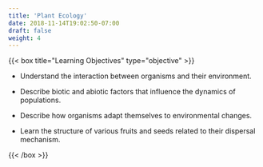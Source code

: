 ```yaml
---
title: 'Plant Ecology'
date: 2018-11-14T19:02:50-07:00
draft: false
weight: 4
---
```



{{< box title="Learning Objectives" type="objective" >}}




* Understand the interaction between
organisms and their
environment.

* Describe biotic and
abiotic factors that
influence the dynamics of
populations.

* Describe how organisms
adapt themselves to environmental changes.
 
* Learn the structure of various fruits and
seeds related to their dispersal mechanism.

{{< /box >}}












